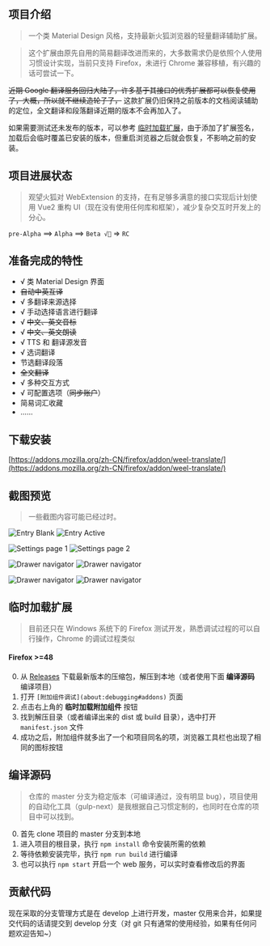 ## 项目介绍
> 一个类 Material Design 风格，支持最新火狐浏览器的轻量翻译辅助扩展。

> 这个扩展由原先自用的简易翻译改进而来的，大多数需求仍是依照个人使用习惯设计实现，当前只支持 Firefox，未进行 Chrome 兼容移植，有兴趣的话可尝试一下。

~~近期 Google 翻译服务回归大陆了，许多基于其接口的优秀扩展都可以恢复使用了，大概，所以就不继续造轮子了，~~ 这款扩展仍旧保持之前版本的文档阅读辅助的定位，全文翻译和段落翻译近期的版本不会再加入了。

如果需要测试还未发布的版本，可以参考 [临时加载扩展](#临时加载扩展)，由于添加了扩展签名，加载后会临时覆盖已安装的版本，但重启浏览器之后就会恢复，不影响之前的安装。


## 项目进展状态
> 观望火狐对 WebExtension 的支持，在有足够多满意的接口实现后计划使用 Vue2 重构 UI（现在没有使用任何库和框架），减少复杂交互时开发上的分心。

`pre-Alpha` ==> `Alpha` ==> `Beta √👻` => `RC`


## 准备完成的特性
+ √ 类 Material Design 界面
+ ~~自动中英互译~~
+ √ 多翻译来源选择
+ √ 手动选择语言进行翻译
+ √ ~~中文、英文音标~~
+ √ ~~中文、英文朗读~~
+ √ TTS 和 翻译源发音
+ √ 选词翻译
+ 节选翻译段落
+ ~~全文翻译~~
+ √ 多种交互方式
+ √ 可配置选项（~~同步账户~~）
+ 简易词汇收藏
+ ……

## 下载安装
[https://addons.mozilla.org/zh-CN/firefox/addon/weel-translate/](https://addons.mozilla.org/zh-CN/firefox/addon/weel-translate/)


## 截图预览
> 一些截图内容可能已经过时。

![Entry Blank](extras/screenshots/entry_a.png)
![Entry Active](extras/screenshots/entry_b.png)

![Settings page 1](extras/screenshots/settings_a.png)
![Settings page 2](extras/screenshots/settings_b.png)

![Drawer navigator](extras/screenshots/preferences.png)
![Drawer navigator](extras/screenshots/drawer.png)

![Drawer navigator](extras/screenshots/fab.png)
![Drawer navigator](extras/screenshots/fap.png)


## 临时加载扩展
> 目前还只在 Windows 系统下的 Firefox 测试开发，熟悉调试过程的可以自行操作，Chrome 的调试过程类似

#### Firefox >=48
0. 从 [Releases](https://github.com/wallenweel/weel-translation-extension/releases) 下载最新版本的压缩包，解压到本地（或者使用下面 **编译源码** 编译项目）
0. 打开 `[附加组件调试](about:debugging#addons)` 页面
0. 点击右上角的 **临时加载附加组件** 按钮
0. 找到解压目录（或者编译出来的 dist 或 build 目录），选中打开 `manifest.json` 文件
0. 成功之后，附加组件就多出了一个和项目同名的项，浏览器工具栏也出现了相同的图标按钮


## 编译源码
> 仓库的 master 分支为稳定版本（可编译通过，没有明显 bug），项目使用的自动化工具（gulp-next）是我根据自己习惯定制的，也同时在仓库的项目中可以找到。

0. 首先 clone 项目的 master 分支到本地
0. 进入项目的根目录，执行 `npm install` 命令安装所需的依赖
0. 等待依赖安装完毕，执行 `npm run build` 进行编译
0. 也可以执行 `npm start` 开启一个 web 服务，可以实时查看修改后的界面

## 贡献代码
现在采取的分支管理方式是在 develop 上进行开发，master 仅用来合并，如果提交代码的话请提交到 develop 分支（对 git 只有通常的使用经验，如果有任何问题欢迎告知~）
